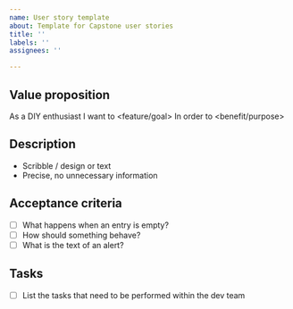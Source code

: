 ```yaml
---
name: User story template
about: Template for Capstone user stories
title: ''
labels: ''
assignees: ''

---
```


## Value proposition
As a DIY enthusiast
I want to <feature/goal>
In order to <benefit/purpose>
## Description
- Scribble / design or text
- Precise, no unnecessary information
## Acceptance criteria
- [ ] What happens when an entry is empty?
- [ ] How should something behave?
- [ ] What is the text of an alert?
## Tasks
- [ ] List the tasks that need to be performed within the dev team
